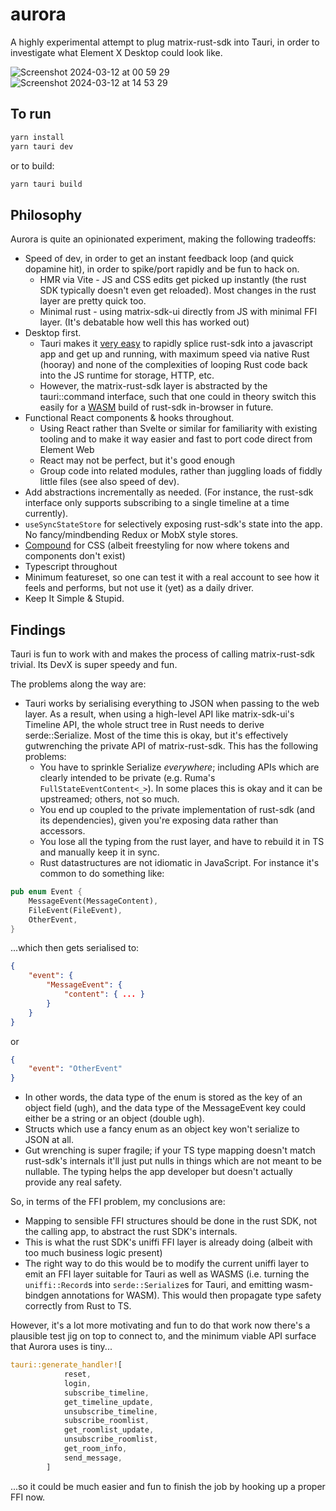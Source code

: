 # aurora

A highly experimental attempt to plug matrix-rust-sdk into Tauri, in order to
investigate what Element X Desktop could look like.

![Screenshot 2024-03-12 at 00 59 29](https://github.com/element-hq/aurora/assets/1294269/715a2274-68cd-46ce-bf40-54b306d8c44f)
![Screenshot 2024-03-12 at 14 53 29](https://github.com/element-hq/aurora/assets/1294269/087e61b4-2c73-4fe5-8d47-e8531e2105cc)

## To run

```bash
yarn install
yarn tauri dev
```

or to build:
```bash
yarn tauri build
```

## Philosophy

Aurora is quite an opinionated experiment, making the following tradeoffs:

 * Speed of dev, in order to get an instant feedback loop (and quick dopamine hit), in order to spike/port rapidly and
   be fun to hack on.
    * HMR via Vite - JS and CSS edits get picked up instantly (the rust SDK typically doesn't even get reloaded).  Most
      changes in the rust layer are pretty quick too.
    * Minimal rust - using matrix-sdk-ui directly from JS with minimal FFI layer. (It's debatable how well this has worked out)
 * Desktop first.
    * Tauri makes it [very easy](https://tauri.app/v1/guides/features/command/) to rapidly splice rust-sdk into a
      javascript app and get up and running, with maximum speed via native Rust (hooray) and none of the complexities
      of looping Rust code back into the JS runtime for storage, HTTP, etc.
    * However, the matrix-rust-sdk layer is abstracted by the tauri::command interface, such that one could in theory
      switch this easily for a [WASM](https://github.com/matrix-org/matrix-rust-sdk/compare/main...matthew/wasm) build
      of rust-sdk in-browser in future.
 * Functional React components & hooks throughout.
    * Using React rather than Svelte or similar for familiarity with existing tooling and to make it way easier and fast
      to port code direct from Element Web
    * React may not be perfect, but it's good enough
    * Group code into related modules, rather than juggling loads of fiddly little files (see also speed of dev).
 * Add abstractions incrementally as needed. (For instance, the rust-sdk interface only supports subscribing to a single
   timeline at a time currently).
 * `useSyncStateStore` for selectively exposing rust-sdk's state into the app.  No fancy/mindbending Redux or MobX style
   stores.
 * [Compound](https://compound.element.io) for CSS (albeit freestyling for now where tokens and components don't exist)
 * Typescript throughout
 * Minimum featureset, so one can test it with a real account to see how it feels and performs, but not use it (yet) as
   a daily driver.
 * Keep It Simple & Stupid.
 
## Findings

Tauri is fun to work with and makes the process of calling matrix-rust-sdk trivial.  Its DevX is super speedy and fun.

The problems along the way are:
 * Tauri works by serialising everything to JSON when passing to the web layer.  As a result, when using a high-level
   API like matrix-sdk-ui's Timeline API, the whole struct tree in Rust needs to derive serde::Serialize.  Most of the
   time this is okay, but it's effectively gutwrenching the private API of matrix-rust-sdk.  This has the following
   problems:
   * You have to sprinkle Serialize *everywhere*; including APIs which are clearly intended to be private (e.g. Ruma's
     `FullStateEventContent<_>`).  In some places this is okay and it can be upstreamed; others, not so much.
   * You end up coupled to the private implementation of rust-sdk (and its dependencies), given you're exposing data
     rather than accessors.
   * You lose all the typing from the rust layer, and have to rebuild it in TS and manually keep it in sync.
   * Rust datastructures are not idiomatic in JavaScript.  For instance it's common to do something like:

```rust
pub enum Event {
    MessageEvent(MessageContent),
    FileEvent(FileEvent),
    OtherEvent,
}
```
   ...which then gets serialised to:
```json
{
    "event": {
        "MessageEvent": {
            "content": { ... }
        }
    }
}
```
or
```json
{
    "event": "OtherEvent"
}
```
   * In other words, the data type of the enum is stored as the key of an object field (ugh), and the data type of the
     MessageEvent key could either be a string or an object (double ugh).
   * Structs which use a fancy enum as an object key won't serialize to JSON at all.
   * Gut wrenching is super fragile; if your TS type mapping doesn't match rust-sdk's internals it'll just put nulls in
     things which are not meant to be nullable.  The typing helps the app developer but doesn't actually provide any
     real safety.

So, in terms of the FFI problem, my conclusions are:
 * Mapping to sensible FFI structures should be done in the rust SDK, not the calling app, to abstract the rust SDK's
   internals.
 * This is what the rust SDK's uniffi FFI layer is already doing (albeit with too much business logic present)
 * The right way to do this would be to modify the current uniffi layer to emit an FFI layer suitable for Tauri as well
   as WASMS (i.e. turning the `uniffi::Record`s into `serde::Serialize`s for Tauri, and emitting wasm-bindgen annotations
   for WASM).  This would then propagate type safety correctly from Rust to TS.

However, it's a lot more motivating and fun to do that work now there's a plausible test jig on top to connect to, and
the minimum viable API surface that Aurora uses is tiny...

```rust
tauri::generate_handler![
            reset,
            login,
            subscribe_timeline,
            get_timeline_update,
            unsubscribe_timeline,
            subscribe_roomlist,
            get_roomlist_update,
            unsubscribe_roomlist,
            get_room_info,
            send_message,
        ]
```

...so it could be much easier and fun to finish the job by hooking up a proper FFI now.

